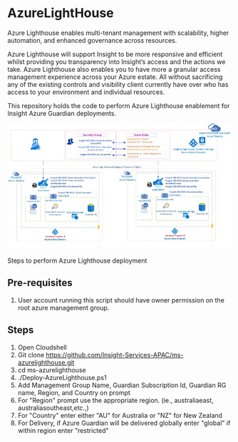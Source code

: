 # AzureLightHouse

Azure Lighthouse enables multi-tenant management with scalability, higher automation, and enhanced governance across resources.

Azure Lighthouse will support Insight to be more responsive and efficient whilst providing you transparency into Insight’s access and the actions we take. Azure Lighthouse also enables you to have more a granular access management experience across your Azure estate. All without sacrificing any of the existing controls and visibility client currently have over who has access to your environment and individual resources. 

This repository holds the code to perform Azure Lighthouse enablement for Insight Azure Guardian deployments.

![design](./Image/Azure%20Lighthouse%20design.jpg)

Steps to perform Azure Lighthouse deployment

## Pre-requisites

1. User account running this script should have owner permission on the root azure management group.

## Steps

1. Open Cloudshell
2. Git clone https://github.com/Insight-Services-APAC/ms-azurelighthouse.git
3. cd ms-azurelighthouse
4. ./Deploy-AzureLighthouse.ps1
5. Add Management Group Name, Guardian Subscription Id, Guardian RG name, Region, and Country on prompt
6. For "Region" prompt use the appropriate region. (ie., australiaeast, australiasoutheast,etc.,)
7. For "Country" enter either "AU" for Australia or "NZ" for New Zealand
8. For Delivery, if Azure Guardian will be delivered globally enter "global" if within region enter "restricted"
